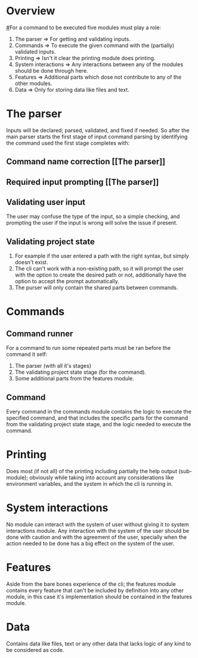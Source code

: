 # Overview
[#](https://github.com/helix-editor/helix/issues/238)For a command to be executed five modules must play a role:
1. The parser => For getting and validating inputs.  
2. Commands => To execute the given command with the (partially) validated inputs.
3. Printing => Isn't it clear the printing module does printing.
4. System interactions => Any interactions between any of the modules should be done through here. 
5. Features => Additional parts which dose not contribute to any of the other modules.
6. Data => Only for storing data like files and text.  
# The parser
Inputs will be declared; parsed, validated, and fixed if needed.
So after the main parser starts the first stage of input command parsing by identifying the command used the first stage completes with: 
## Command name correction [[The parser]] 
## Required input prompting [[The parser]]
## Validating user input
The user may confuse the type of the input, so a simple checking, and prompting the user if the input is wrong will solve the issue if present.  
## Validating project state
1. For example if the user entered a path with the right syntax, but simply doesn't exist.
2. The cli can't work with a non-existing path, so it will prompt the user with the option to create the desired path or not, additionally have the option to accept the prompt automatically.
3. The purser will only contain the shared parts between commands.
# Commands 
## Command runner 
For a command to run some repeated parts must be ran before the command it self:
1. The parser (with all it's stages)
2. The validating project state stage (for the command). 
3. Some additional parts from the features module.
## Command
Every command in the commands module contains the logic to execute the specified command, and that includes the specific parts for the command from the validating project state stage, and the logic needed to execute the command. 
# Printing
Does most (if not all) of the printing including partially the help output (sub-module); obviously while taking into account any considerations like environment variables, and the system in which the cli is running in.
# System interactions
No module can interact with the system of user without giving it to system interactions module. Any interaction with the system of the user should be done with caution and with the agreement of the user, specially when the action needed to be done has a big effect on the system of the user.
# Features
Aside from the bare bones experience of the cli; the features module contains every feature that can't be included by definition into any other module, in this case it's implementation should be contained in the features module.
# Data
Contains data like files, text or any other data that lacks logic of any kind to be considered as code.